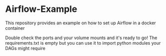 # Airflow-Example
This repository provides an example on how to set up Airflow in a docker container

Double check the ports and your volume mounts and it's ready to go!
The requirements.txt is empty but you can use it to import python modules your DAGs might require
